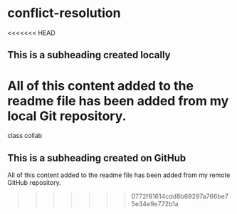 # conflict-resolution
<<<<<<< HEAD

## This is a subheading created locally

All of this content added to the readme file has been added from my local Git repository.
=======
class collab

## This is a subheading created on GitHub

All of this content added to the readme file has been added from my remote GitHub repository.
>>>>>>> 0772f81614cdd8b69297a766be75e34e9e772b1a
